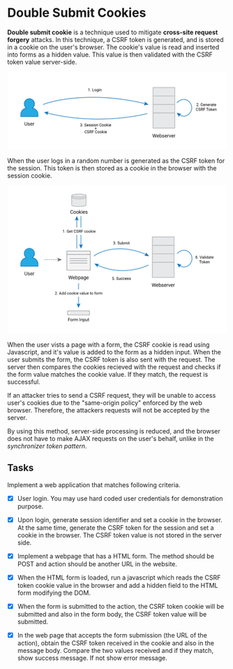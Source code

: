 # Double Submit Cookies

**Double submit cookie** is a technique used to mitigate **cross-site request forgery** attacks. In this technique, a CSRF token is generated, and is stored in a cookie on the user's browser. The cookie's value is read and inserted into forms as a hidden value. This value is then validated with the CSRF token value server-side.

![Login](./img/fig-01.png)

When the user logs in a random number is generated as the CSRF token for the session. This token is then stored as a cookie in the browser with the session cookie. 

![Form Submit](./img/fig-02.png)

When the user vists a page with a form, the CSRF cookie is read using Javascript, and it's value is added to the form as a hidden input. When the user submits the form, the CSRF token is also sent with the request. The server then compares the cookies recieved with the request and checks if the form value matches the cookie value. If they match, the request is successful.

If an attacker tries to send a CSRF request, they will be unable to access user's cookies due to the "same-origin policy" enforced by the web browser. Therefore, the attackers requests will not be accepted by the server.

By using this method, server-side processing is reduced, and the browser does not have to make AJAX requests on the user's behalf, unlike in the *synchronizer token pattern*. 

## Tasks
Implement a web application that matches following criteria.

- [x] User login. You may use hard coded user credentials for demonstration purpose.

- [x] Upon login, generate session identifier and set a cookie in the browser. At the same time, generate the CSRF token for the session and set a cookie in the browser. The CSRF token value is not stored in the server side.

- [x] Implement a webpage that has a HTML form. The method should be POST and action should be another URL in the website.

- [x] When the HTML form is loaded, run a javascript which reads the CSRF token cookie value in the browser and add a hidden field to the HTML form modifying the DOM.

- [x] When the form is submitted to the action, the CSRF token cookie will be submitted and also in the form body, the CSRF token value will be submitted.

- [x] In the web page that accepts the form submission (the URL of the action), obtain the CSRF token received in the cookie and also in the message body. Compare the two values received and if they match, show success message. If not show error message.

